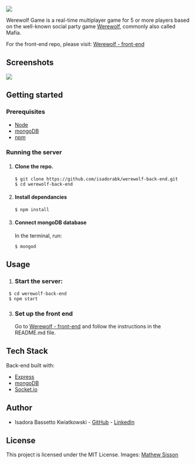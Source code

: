  ![](https://user-images.githubusercontent.com/35597953/44788059-46bdf400-ab99-11e8-9064-a9e180063cea.png)



Werewolf Game is a real-time multiplayer game for 5 or more players based on the well-known social party game [Werewolf](https://en.wikipedia.org/wiki/Mafia_(party_game)), commonly also called Mafia.

For the front-end repo, please visit: [Werewolf - front-end](https://github.com/isadorabk/werewolf-front-end)




## Screenshots

![](https://user-images.githubusercontent.com/35597953/44788060-47568a80-ab99-11e8-9c53-3be04ef2341e.png)




## Getting started

### Prerequisites

- [Node](https://nodejs.org/en/)
- [mongoDB](https://www.mongodb.com/)
- [npm](https://www.npmjs.com/)



### Running the server

1. #### Clone the repo.

   ```
   $ git clone https://github.com/isadorabk/werewolf-back-end.git  
   $ cd werewolf-back-end
   ```

2. #### Install dependancies

   ```
   $ npm install
   ```

3. #### Connect mongoDB database

   In the terminal, run:

   ```
   $ mongod
   ```



## Usage

1. ### Start the server:

```
 $ cd werewolf-back-end  
 $ npm start
```


3. ### Set up the front end

   Go to [Werewolf - front-end](https://github.com/isadorabk/werewolf-front-end) and follow the instructions in the README.md file.


## Tech Stack

Back-end built with:

- [Express](https://koajs.com/)
- [mongoDB](https://www.mongodb.com/)
- [Socket.io](https://socket.io/)



## Author

- Isadora Bassetto Kwiatkowski - [GitHub](https://github.com/isadorabk) - [LinkedIn](https://www.linkedin.com/in/isadora-bassetto-kwiatkowski/)




## License

This project is licensed under the MIT License.
Images: [Mathew Sisson](https://www.mathewsisson.com/)
